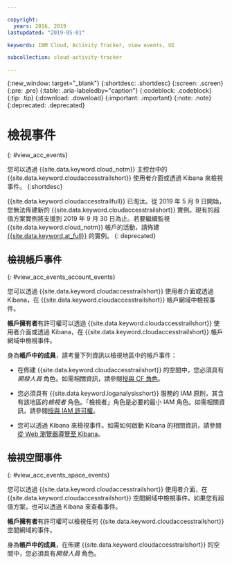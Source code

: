 ```yaml
---

copyright:
  years: 2016, 2019
lastupdated: "2019-05-01"

keywords: IBM Cloud, Activity Tracker, view events, UI

subcollection: cloud-activity-tracker

---
```


{:new_window: target="_blank"}
{:shortdesc: .shortdesc}
{:screen: .screen}
{:pre: .pre}
{:table: .aria-labeledby="caption"}
{:codeblock: .codeblock}
{:tip: .tip}
{:download: .download}
{:important: .important}
{:note: .note}
{:deprecated: .deprecated}

# 檢視事件
{: #view_acc_events}

您可以透過 {{site.data.keyword.cloud_notm}}  主控台中的 {{site.data.keyword.cloudaccesstrailshort}} 使用者介面或透過 Kibana 來檢視事件。
{:shortdesc}
   
{{site.data.keyword.cloudaccesstrailfull}} 已淘汰。從 2019 年 5 月 9 日開始，您無法佈建新的 {{site.data.keyword.cloudaccesstrailshort}} 實例。現有的超值方案實例將支援到 2019 年 9 月 30 日為止。若要繼續監視 {{site.data.keyword.cloud_notm}} 帳戶的活動，請佈建 [{{site.data.keyword.at_full}}](/docs/services/Activity-Tracker-with-LogDNA?topic=logdnaat-getting-started#getting-started) 的實例。
{: deprecated}


## 檢視帳戶事件
{: #view_acc_events_account_events}

您可以透過 {{site.data.keyword.cloudaccesstrailshort}} 使用者介面或透過 Kibana，在 {{site.data.keyword.cloudaccesstrailshort}} 帳戶網域中檢視事件。

**帳戶擁有者**有許可權可以透過 {{site.data.keyword.cloudaccesstrailshort}} 使用者介面或透過 Kibana，在 {{site.data.keyword.cloudaccesstrailshort}} 帳戶網域中檢視事件。

身為**帳戶中的成員**，請考量下列資訊以檢視地區中的帳戶事件：

* 在佈建 {{site.data.keyword.cloudaccesstrailshort}} 的空間中，您必須具有*開發人員* 角色。如需相關資訊，請參閱[授與 CF 角色](/docs/services/cloud-activity-tracker/how-to?topic=cloud-activity-tracker-grant_permissions#grant_cf_role)。

* 您必須具有 {{site.data.keyword.loganalysisshort}} 服務的 IAM 原則，其含有該地區的*檢視者* 角色。「檢視者」角色是必要的最小 IAM 角色。如需相關資訊，請參閱[授與 IAM 許可權](/docs/services/cloud-activity-tracker/how-to?topic=cloud-activity-tracker-grant_permissions#grant_iam_policy)。

* 您可以透過 Kibana 來檢視事件。如需如何啟動 Kibana 的相關資訊，請參閱[從 Web 瀏覽器導覽至 Kibana](/docs/services/cloud-activity-tracker/how-to/manage-events-ui?topic=cloud-activity-tracker-launch_kibana#launch_Kibana_from_browser)。



## 檢視空間事件
{: #view_acc_events_space_events}

您可以透過 {{site.data.keyword.cloudaccesstrailshort}} 使用者介面，在 {{site.data.keyword.cloudaccesstrailshort}} 空間網域中檢視事件。如果您有超值方案，也可以透過 Kibana 來查看事件。

**帳戶擁有者**有許可權可以檢視任何 {{site.data.keyword.cloudaccesstrailshort}} 空間網域的事件。

身為**帳戶中的成員**，在佈建 {{site.data.keyword.cloudaccesstrailshort}} 的空間中，您必須具有*開發人員* 角色。


